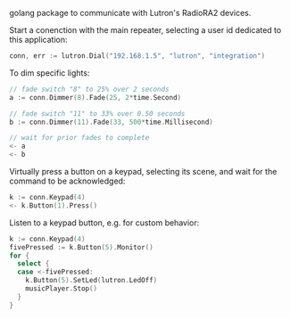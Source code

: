 golang package to communicate with Lutron's RadioRA2 devices.

Start a conenction with the main repeater, selecting a user id
dedicated to this application:

```Go
conn, err := lutron.Dial("192.168.1.5", "lutron", "integration")
```

To dim specific lights:

```Go
// fade switch "8" to 25% over 2 seconds
a := conn.Dimmer(8).Fade(25, 2*time.Second)

// fade switch "11" to 33% over 0.50 seconds
b := conn.Dimmer(11).Fade(33, 500*time.Millisecond)

// wait for prior fades to complete
<- a
<- b
```

Virtually press a button on a keypad, selecting its scene, and wait
for the command to be acknowledged:

```Go
k := conn.Keypad(4)
<- k.Button(1).Press()
```

Listen to a keypad button, e.g. for custom behavior:

```Go
k := conn.Keypad(4)
fivePressed := k.Button(5).Monitor()
for {
  select {
  case <-fivePressed:
    k.Button(5).SetLed(lutron.LedOff)
    musicPlayer.Stop()
  }
}
```
